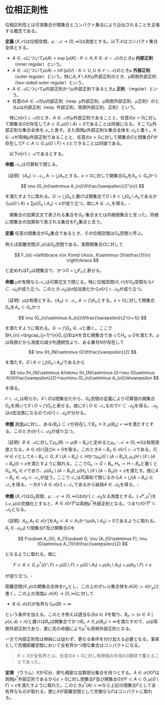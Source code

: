 
# 位相正則性

位相正則性とは可測集合が開集合とコンパクト集合により近似されることを主張する概念である。

__定義__ $(X, \mathcal{O})$は位相空間、$\mu:\mathscr{A}\rightarrow [0, \infty]$は測度とする。以下$\mathcal{K}$はコンパクト集合全体とする。

- $A\in\mathscr{A}$について$\mu (A)=\sup\lbrace \mu (K) : K\subset A, K\in\mathcal{K}\cap\mathscr{A} \rbrace$のとき$\mu$ **内部正則**（inner regular）という。
- $A\in\mathscr{A}$について$\mu (A)=\inf\lbrace \mu (U) : A\subset U, U\in\mathcal{O}\cap\mathscr{A} \rbrace$のとき$\mu$ **外部正則** （outer regular）という。特に$A, X\setminus A$が$\mu$外部正則のとき、$\mu$両側外部正則（two-sided outer regular）という。
- $A\in\mathscr{A}$について$\mu$内部正則かつ$\mu$外部正則であるとき$\mu$ **正則** （regular）という。
- 任意の$A\in\mathscr{A}$が$\mu$内部正則（resp. $\mu$外部正則、$\mu$両側外部正則、$\mu$正則）のとき$\mu$は内部正則（resp. 外部正則、両側外部正則、正則）という。

　特に$\sigma\lbrack \mathcal{O} \rbrack\subset\mathscr{A}$のとき、$A\in\mathscr{A}$が$\mu$外部正則であることと、任意の$\varepsilon>0$に対して開集合$G$が存在して$A\subset G, \mu (G\setminus A)=0$であることは同値になる。そこで$\mu$外部正則な集合全体を$\mathscr{A}_{+}$と表す。また両側$\mu$外部正則な集合全体を$\mathscr{A}_{0}$と書く。$A\in\mathscr{A}$が両側$\mu$外部正則であることと、任意の$\varepsilon>0$に対して開集合$G$と閉集合$F$が存在して$F\subset A\subset G, \mu (G\setminus F)\lt\varepsilon$とできることは同値である。

　以下$\sigma\lbrack \mathcal{O} \rbrack\subset\mathscr{A}$であるとする。

__命題__ $\mathscr{A}_{+}$は可算和で閉じる。

（証明）$\lbrace A_{n} \rbrace\subset\mathscr{A}_{+}, A:=\bigcup A_{n}$とする。$\varepsilon\gt 0$に対して開集合$G_{n}$を$A_{n}\subset G_{n}$かつ

$$
\mu (G_{n}\setminus A_{n})\lt\frac{\varepsilon}{2^{n}}
$$

を満たすように取れる。$G:=\bigcup G_{n}$と置けば開集合で$G\setminus A\subset\bigcup G_{n}\setminus A_{n}$であるから$\mu (G\setminus A)\le\sum\mu (G_{n}\setminus A_{n})\lt\varepsilon$が成り立つ。故に$A\in\mathscr{A}_{+}$を得る。$\square$

　開集合の加算交叉で表される集合を$G_{\delta}$-集合または内極限集合と言った。同様に閉集合の加算和で表される集合を$F_{\sigma}$集合と言う。

__定義__ 任意の閉集合が$G_{\delta}$集合であるとき、その位相空間は$G_{\delta}$空間と呼ぶ。

例えば距離空間$(X, \rho)$は$G_{\delta}$空間である。実際開集合$O$に対して

$$
F_{n}:=\left\lbrace x\in X\mid \rho(x, X\setminus O)\le\frac{1}{n} \right\rbrace
$$

と定めれば$F_{n}$は閉集合で、かつ$O=\bigcup F_{n}$と表せる。

__命題__ $\mu$が有限なら$\mathscr{A}_{+}$は可算交叉で閉じる。特に位相空間$(X, \mathcal{O})$が$G_{\delta}$空間なら$\mathcal{O}\subset\mathscr{A}_{0}$が成り立つ。このとき$\mathscr{A}_{0}$は$\sigma$加法族だから$\sigma\lbrack \mathcal{O} \rbrack\subset\mathscr{A}_{0}$が成り立つ。

（証明）$\mu$は有限とする。$\lbrace A_{n} \rbrace\subset\mathscr{A}_{+}, A:=\bigcap A_{n}$とする。$\varepsilon\gt 0$に対して開集合$G_{n}$を$A_{n}\subset G_{n}$かつ

$$
\mu (G_{n}\setminus A_{n})\lt\frac{\varepsilon}{2^{n+1}}
$$

を満たすように取れる。$G:=\bigcap G_{n}\in\mathscr{A}$と置く。ここで$H_{n}:=\bigcap_{j=1}^{n}G_{j}$は$A$を含む開集合であって$H_{n}\searrow G$を満たす。$\mu$は有限だから測度の減少列連続性より、ある番号$N$が存在して

$$
\mu (H_{N}\setminus G)\lt\frac{\varepsilon}{2}
$$

を満たす。$G\setminus A\subset \bigcup (G_{n}\setminus A_{n})$であるから

$$
\mu (H_{N}\setminus A)\le\mu (H_{N}\setminus G)+\mu (G\setminus A)\lt\frac{\varepsilon}{2}+\sum\mu (G_{n}\setminus A_{n})\le\varepsilon
$$

を得る。

$\mathcal{O}\subset\mathscr{A}_{+}$は明らか。$X\setminus O$は閉集合だから、$G_{\delta}$空間の定義により可算個の開集合$O_{n}$を用いて$X\setminus O=\bigcap O_{n}$と表せる。故に$X\setminus O\in\mathscr{A}_{+}$なので$\mathcal{O}\subset\mathscr{A}_{0}$を得る。$\mathscr{A}_{0}$は$\sigma$加法族になるので$\sigma\lbrack \mathcal{O} \rbrack\subset\mathscr{A}_{0}$が分かる。

__命題__ 測度$\mu$に対し、ある$\lbrace B_{n} \rbrace\subset\mathcal{O}$が存在して$B_{n}\nearrow X, \mu (B_{n})\lt\infty$を満たすとする。このとき$\sigma\lbrack \mathcal{O} \rbrack\subset\mathscr{A}_{0}$が成り立つ。

（証明）$B\in\mathscr{A}$に対して$\mu_{n}(B):=\mu (B\cap B_{n})$と定めると$\mu_{n}:\mathscr{A}\rightarrow\lbrack 0, \infty \rbrack$は有限測度となる。$A\in\sigma\lbrack \mathcal{O} \rbrack$及び$\varepsilon\gt 0$を取る。このとき$A\cap B_{n}\in\sigma\lbrack \mathcal{O} \rbrack\subset\mathscr{A}$である。$G, H\in\mathcal{O}$として$A\cap B_{n}\subset G, X\setminus (A\cap B_{n})\subset H$かつ$\mu_{n}(G\setminus (A\cap B_{n})), \mu_{n}(H\setminus (X\setminus (A\cap B_{n})))\lt\varepsilon$を満たすように取れる。ここで$G_{n}:=G\cap B_{n}, H_{n}:=H\cap B_{n}$と置くと$G_{n}, H_{n}\in\mathcal{O}$であり、$\mu (G_{n}\setminus (A\cap B_{n})), \mu (H_{n}\setminus (X\setminus (A\cap B_{n})))\lt\varepsilon$を満たす。故に$A\cap B_{n}\in\mathscr{A}_{0}\subset\mathscr{A}_{+}$が従う。ここで$\mathscr{A}_{+}$は可算和で閉じるから$A=\bigcup (A\cap B_{n})\in\mathscr{A}_{+}$を得る。一方$X\setminus A\in\sigma\lbrack \mathcal{O} \rbrack\subset\mathscr{A}_{+}$であるから結局$A\in\mathscr{A}_{0}$を得る。$\square$

__命題__ $(X, \mathcal{O})$は$G_{\delta}$空間、$\mu:\mathscr{A}\rightarrow\lbrack 0, \infty \rbrack$は$\sigma\lbrack \mathcal{O} \rbrack\subset\mathscr{A}_{0}$なる測度とする。$(\mathscr{A}^{\mu}, \mu^{\ast})$を$(\mathscr{A}, \mu)$の完備化とすると、$A\in\sigma\lbrack \mathcal{O} \rbrack^{\mu}$は両側$\mu^{\ast}$外部正則となる。つまり$\sigma\lbrack \mathcal{O} \rbrack^{\mu}\subset\mathscr{A}_{0}$となる。

（証明）$A_{0}, A_{1}\in\sigma\lbrack \mathcal{O} \rbrack$を$A_{0}\subset A\subset A_{1}$かつ$\mu (A_{1}\setminus A_{0})=0$であるように取れる。$A_{j}\in\mathscr{A}_{0}$より閉集合$F$及び開集合$G$を

$$
F\subset A_{0}, A_{1}\subset G, \mu (A_{0}\setminus F), \mu (G\setminus A_{1})\lt\frac{\varepsilon}{2}
$$

となるように取れる。故に

$$
F\subset A\subset G, \mu^{\ast}(G\setminus F)=\mu (G\setminus F)=\mu (G\setminus A_{1})+\mu (A_{1}\setminus A_{0})+\mu (A_{0}\setminus F)\lt\varepsilon
$$

が成り立つ。$\square$

距離空間$(X, \rho)$の開集合全体を$\mathcal{O}_{\rho}$とし、この上のボレル集合体を$\mathscr{B}(X):=\sigma\lbrack \mathcal{O}_{\rho} \rbrack$と書く。この上の測度$\mu\colon\mathscr{B}(X)\rightarrow \lbrack 0, \infty \rbrack$に対して

- $B\in\mathscr{B}(X)$が有界なら$\mu (B)\lt\infty$

という条件を加える。このとき例えば適当な点$a\in X$を取り、$B_{n}:=\lbrace x\in X\mid \rho (x, a)\lt n \rbrace$と置けば$B_{n}$は開集合でかつ$B_{n}\nearrow X, \mu (B_{n})\lt\infty$を満たすので、$\mu$は両側外部正則であり、更に先の命題により$\mu^{*}$も両側外部正則となる。

一方で内部正則性は単純には従わず、更なる条件を付け加える必要となる。事実として完備距離空間において全有界かつ閉な集合はコンパクトになる。

> $K\subset X$が全有界とは、任意の$\delta\gt 0$に対し有限個の半径$\delta$の開球で覆えることであった。

__定理__ （ウラム）$X$が可分、即ち稠密な加算部分集合を持つとする。$A\in\mathscr{B}(X)^{\mu}$は両側$\mu^{\ast}$外部正則であるから$\varepsilon\gt 0$に対し閉集合$F$及び開集合$G$が$F\subset A\subset G, \mu (G\setminus F)\lt\varepsilon$を満たすように取れた。このとき$\mu^{\ast}(A)\lt\infty$なら上記の閉集合$F$として全有界なものが取れる。更に$X$が距離空間として完備なら$F$はコンパクトに取れる。

<!--
\begin{Proof}
$G\in\mathcal{O}$が$\mu (G)<\infty$を満たすとき、任意の$\varepsilon>0$に対して
全有界な閉集合$K$を$K\subset G, \mu (G\setminus K)<\infty$が取れることを示す。
$X$は可分なので、稠密な可算部分集合$D$を持つ。ここで$n\in\mathbb{N}$に対し
\[ I_{n}:=\left\{(x, m)\in D\times\mathbb{N}\mid m\ge n, \overline{B}(x; \frac{1}{m})\right\} \]
と定める。ただし$\overline{B}(x; r)$は$x$を中心とする半径$r$以下の元全体とする。
また$I_{n}$の有限部分集合列$I_{n}(l)\nearrow I_{n}$を取る。
\[ G=\bigcup_{(x, m)\in I_{n}}\overline{B}(x; \frac{1}{m}) \]
が成り立つことに注意すると、任意の$\varepsilon>0$及び$n$に対し、$l_{n}\in\mathbb{N}$が存在して
\[ K_{n}:=\bigcup_{(x, m)\in I_{n}(l_{n})}\overline{B}(x; \frac{1}{m}) \]
と置けば
\[ \mu (G)<\mu (K_{n})+\frac{\varepsilon}{2^{n}} \]
を満たすように取れる。$K:=\bigcap K_{n}$は全有界であり、また閉集合でもある。
特に$K\subset G$かつ$\mu (G\setminus K)\le\sum\mu (G\setminus K_{n})<\varepsilon$を満たす。
この$K$は$X$が完備なら先に述べた事実よりコンパクトになる。

　$A\in\mathscr{B}(X)^{\mu}$は$\mu^{*}(A)<\infty$を満たすとする。$\varepsilon>0$に対し閉集合$F$及び開集合$G$を取り、
\[ F\subset A\subset G, \mu (G\setminus F)<\frac{\varepsilon}{2} \]
を満たすようにできる。このとき
\[ \mu (G)=\mu (G\setminus F)+\mu (F)<\frac{\varepsilon}{2}+\mu^{*}(A)<\infty \]
であるから、先に述べたことより全有界かつ閉な$K\subset G$を
\[ \mu (G\setminus K)<\frac{\varepsilon}{2} \]
となるように取れる。$F\cap K\subset A$は全有界かつ閉で、
$\mu (G\setminus (F\cap K))\le \mu (G\setminus F)+\mu (G\setminus K)<\varepsilon$
を満たす。特に$X$が完備なら$K$がコンパクトだから$F\cap K$もコンパクトになる。　
\end{Proof}

\begin{Cor}
可分な完備距離空間上の測度$\mu:\mathscr{B}(X)\rightarrow [0, \infty]$が
有界な$B\in\mathscr{B}(X)$に対して$\mu (B)<\infty$を満たすとする。
このとき$\mu, \mu^{*}$は正則である。
\end{Cor}
\begin{Proof}
以下コンパクト集合全体を$\mathcal{K}$と書く。距離空間はハウスドウルフ空間でもあるのでコンパクト集合は閉集合でもある。
$A\in\mathscr{B}(X)^{\mu}$とする。$\sup_{A\supset K\in\mathcal{K}}\mu^{*}(K)\ge\mu^{*}(A)$を示せば十分である。
$\mu^{*}(A)<\infty$ならコンパクトな$F$を取り$\mu^{*}(A)=\mu (F)+\mu^{*}(A\setminus F)<\mu (F)+\varepsilon$と出来るので従う。
$\mu^{*}(A)=\infty$のときは単に閉集合として$F$が取れるが、
\[ \mu^{*}(F)=\mu (F)\ge\mu (A_{0})=\mu^{*}(A)=\infty \]
である。$\overline{B_{n}}\cap F$は有界閉集合だが$X$は完備距離空間なのでコンパクトになる。
これは$F$への増大列となるので結局$\mu^{*}$の増大列連続性より$\sup_{A\supset K\in\mathcal{K}}\mu^{*}(K)=\infty$となる。
\end{Proof}
-->